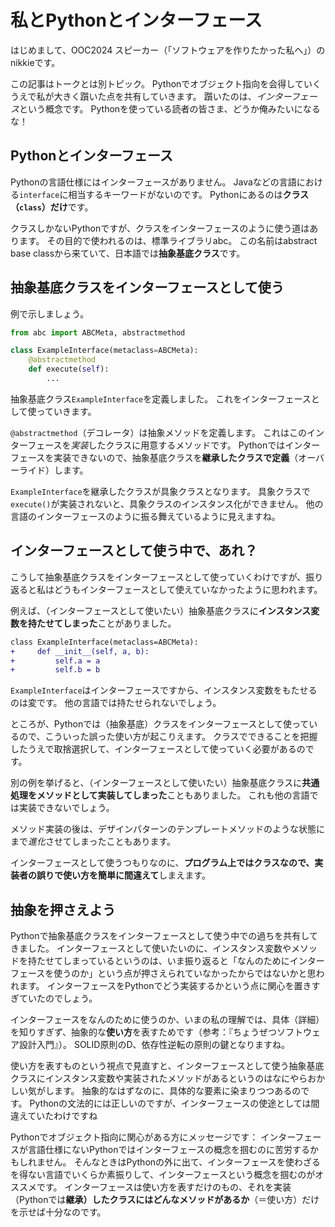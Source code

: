 # 私とPythonとインターフェース

はじめまして、OOC2024 スピーカー（「ソフトウェアを作りたかった私へ」）のnikkieです。

この記事はトークとは別トピック。
Pythonでオブジェクト指向を会得していくうえで私が大きく躓いた点を共有していきます。
躓いたのは、*インターフェース*という概念です。
Pythonを使っている読者の皆さま、どうか俺みたいになるな！

## Pythonとインターフェース

Pythonの言語仕様にはインターフェースがありません。
Javaなどの言語における`interface`に相当するキーワードがないのです。
Pythonにあるのは**クラス（`class`）だけ**です。

クラスしかないPythonですが、クラスをインターフェースのように使う道はあります。
その目的で使われるのは、標準ライブラリabc。
この名前はabstract base classから来ていて、日本語では**抽象基底クラス**です。

## 抽象基底クラスをインターフェースとして使う

例で示しましょう。

```python
from abc import ABCMeta, abstractmethod

class ExampleInterface(metaclass=ABCMeta):
    @abstractmethod
    def execute(self):
        ...
```

抽象基底クラス`ExampleInterface`を定義しました。
これをインターフェースとして使っていきます。

`@abstractmethod`（デコレータ）は抽象メソッドを定義します。
これはこのインターフェースを*実装*したクラスに用意するメソッドです。
Pythonではインターフェースを実装できないので、抽象基底クラスを**継承したクラスで定義**（オーバーライド）します。

`ExampleInterface`を継承したクラスが具象クラスとなります。
具象クラスで`execute()`が実装されないと、具象クラスのインスタンス化ができません。
他の言語のインターフェースのように振る舞えているように見えますね。

## インターフェースとして使う中で、あれ？

こうして抽象基底クラスをインターフェースとして使っていくわけですが、振り返ると私はどうもインターフェースとして使えていなかったように思われます。

例えば、（インターフェースとして使いたい）抽象基底クラスに**インスタンス変数を持たせてしまった**ことがありました。

```diff
class ExampleInterface(metaclass=ABCMeta):
+     def __init__(self, a, b):
+         self.a = a
+         self.b = b
```

`ExampleInterface`はインターフェースですから、インスタンス変数をもたせるのは変です。
他の言語では持たせられないでしょう。

ところが、Pythonでは（抽象基底）クラスをインターフェースとして使っているので、こういった誤った使い方が起こりえます。
クラスでできることを把握したうえで取捨選択して、インターフェースとして使っていく必要があるのです。

別の例を挙げると、（インターフェースとして使いたい）抽象基底クラスに**共通処理をメソッドとして実装してしまった**こともありました。
これも他の言語では実装できないでしょう。

メソッド実装の後は、デザインパターンのテンプレートメソッドのような状態にまで*進化*させてしまったこともあります。

インターフェースとして使うつもりなのに、**プログラム上ではクラスなので、実装者の誤りで使い方を簡単に間違えて**しまえます。

## 抽象を押さえよう

Pythonで抽象基底クラスをインターフェースとして使う中での過ちを共有してきました。
インターフェースとして使いたいのに、インスタンス変数やメソッドを持たせてしまっているというのは、いま振り返ると「なんのためにインターフェースを使うのか」という点が押さえられていなかったからではないかと思われます。
インターフェースをPythonでどう実装するかという点に関心を置きすぎていたのでしょう。

インターフェースをなんのために使うのか、いまの私の理解では、具体（詳細）を知りすぎず、抽象的な**使い方**を表すためです（参考：『ちょうぜつソフトウェア設計入門』）。
SOLID原則のD、依存性逆転の原則の鍵となりますね。

使い方を表すものという視点で見直すと、インターフェースとして使う抽象基底クラスにインスタンス変数や実装されたメソッドがあるというのはなにやらおかしい気がします。
抽象的なはずなのに、具体的な要素に染まりつつあるのです。
Pythonの文法的には正しいのですが、インターフェースの使途としては間違えていたわけですね

Pythonでオブジェクト指向に関心がある方にメッセージです：
インターフェースが言語仕様にないPythonではインターフェースの概念を掴むのに苦労するかもしれません。
そんなときはPythonの外に出て、インターフェースを使わざるを得ない言語でいくらか素振りして、インターフェースという概念を掴むのがオススメです。
インターフェースは使い方を表すだけのもの、それを実装（Pythonでは**継承）したクラスにはどんなメソッドがあるか**（＝使い方）だけを示せば十分なのです。
